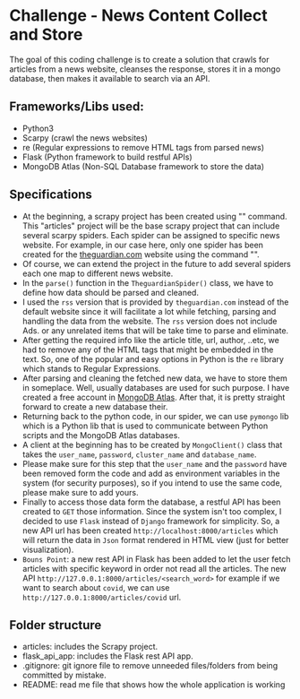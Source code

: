 # Challenge - News Content Collect and Store

The goal of this coding challenge is to create a solution that crawls for articles from a news website, cleanses the response, stores it in a mongo database, then makes it available to search via an API.

## Frameworks/Libs used:
- Python3
- Scarpy (crawl the news websites)
- re (Regular expressions to remove HTML tags from parsed news)
- Flask (Python framework to build restful APIs)
- MongoDB Atlas (Non-SQL Database framework to store the data)


## Specifications
- At the beginning, a scrapy project has been created using "" command. This "articles" project will be the base scrapy project that can include several scarpy spiders. Each spider can be assigned to specific news website. For example, in our case here, only one spider has been created for the [theguardian.com](http://theguardian.com) website using the command "".
- Of course, we can extend the project in the future to add several spiders each one map to different news website.
- In the `parse()` function in the `TheguardianSpider()` class, we have to define how data should be parsed and cleaned.
- I used the `rss` version that is provided by `theguardian.com` instead of the default website since it will facilitate a lot while fetching, parsing and handling the data from the website. The `rss` version does not include Ads. or any unrelated items that will be take time to parse and eliminate. 
- After getting the required info like the article title, url, author, ..etc, we had to remove any of the HTML tags that might be embedded in the text. So, one of the popular and easy options in Python is the `re` library which stands to Regular Expressions. 
- After parsing and cleaning the fetched new data, we have to store them in someplace. Well, usually databases are used for such purpose. I have created a free account in [MongoDB Atlas](https://www.mongodb.com/cloud/atlas). After that, it is pretty straight forward to create a new database their.
- Returning back to the python code, in our spider, we can use `pymongo` lib which is a Python lib that is used to communicate between Python scripts and the MongoDB Atlas databases. 
- A client at the beginning has to be created by `MongoClient()` class that takes the `user_name`, `password`,  `cluster_name` and `database_name`.
- Please make sure for this step that the `user_name` and the `password` have been removed form the code and add as environment variables in the system (for security purposes), so if you intend to use the same code, please make sure to add yours.
- Finally to access those data form the database, a restful API has been created to `GET` those information. Since the  system isn't too complex, I decided to use `Flask` instead of `Django` framework for simplicity. So, a new API url has been created `http://localhost:8000/articles` which will return the data in `Json` format rendered in HTML view (just for better visualization).
- `Bouns Point`: a new rest API in Flask has been added to let the user fetch articles with specific keyword in order not read all the articles. The new API `http://127.0.0.1:8000/articles/<search_word>` for example if we want to search about `covid`, we can use `http://127.0.0.1:8000/articles/covid` url.

## Folder structure
- articles: includes the Scrapy project.
- flask_api_app: includes the Flask rest API app.
- .gitignore: git ignore file to remove unneeded files/folders from being committed by mistake.
- README: read me file that shows how the whole application is working 